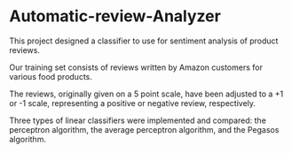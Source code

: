 # Automatic-review-Analyzer

This project designed a classifier to use for sentiment analysis of product reviews. 

Our training set consists of reviews written by Amazon customers for various food products. 

The reviews, originally given on a 5 point scale, have been adjusted to a +1 or -1 scale, representing a positive or negative review, respectively.

Three types of linear classifiers were implemented and compared: the perceptron algorithm, the average perceptron algorithm, and the Pegasos algorithm.



